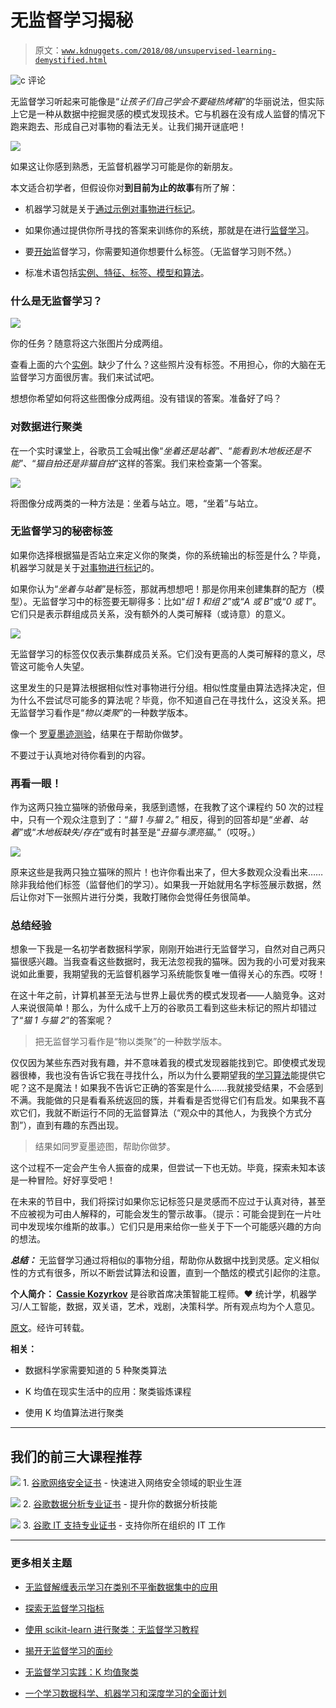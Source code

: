 # 无监督学习揭秘

> 原文：[`www.kdnuggets.com/2018/08/unsupervised-learning-demystified.html`](https://www.kdnuggets.com/2018/08/unsupervised-learning-demystified.html)

![c](img/3d9c022da2d331bb56691a9617b91b90.png) 评论

无监督学习听起来可能像是“*让孩子们自己学会不要碰热烤箱*”的华丽说法，但实际上它是一种从数据中挖掘灵感的模式发现技术。它与机器在没有成人监督的情况下跑来跑去、形成自己对事物的看法无关。让我们揭开谜底吧！

![](img/442f7eb64933a6bb21d86a2b03f117c4.png)

如果这让你感到熟悉，无监督机器学习可能是你的新朋友。

本文适合初学者，但假设你对**到目前为止的故事**有所了解：

+   机器学习就是关于[通过示例对事物进行标记](https://hackernoon.com/the-simplest-explanation-of-machine-learning-youll-ever-read-bebc0700047c)。

+   如果你通过提供你所寻找的答案来训练你的系统，那就是在进行[监督学习](https://towardsdatascience.com/explaining-supervised-learning-to-a-kid-c2236f423e0f)。

+   要[开始](https://hackernoon.com/imagine-a-drunk-island-advice-for-finding-ai-use-cases-8d47495d4c3f)监督学习，你需要知道你想要什么标签。（无监督学习则不然。）

+   标准术语包括[实例、特征、标签、模型和算法](https://towardsdatascience.com/explaining-supervised-learning-to-a-kid-c2236f423e0f)。

### **什么是无监督学习？**

![](img/7b44915bdfb96ad2a609cb9c2542c07d.png)

你的任务？随意将这六张图片分成两组。

查看上面的六个[实例](https://towardsdatascience.com/explaining-supervised-learning-to-a-kid-c2236f423e0f)。缺少了什么？这些照片没有标签。不用担心，你的大脑在无监督学习方面很厉害。我们来试试吧。

想想你希望如何将这些图像分成两组。没有错误的答案。准备好了吗？

### **对数据进行聚类**

在一个实时课堂上，谷歌员工会喊出像“*坐着还是站着*”、“*能看到木地板还是不能*”、“*猫自拍还是非猫自拍*”这样的答案。我们来检查第一个答案。

![](img/38158fde37804c6c7803cd53f7abdef4.png)

将图像分成两类的一种方法是：坐着与站立。嗯，“坐着”与站立。

### **无监督学习的秘密标签**

如果你选择根据猫是否站立来定义你的聚类，你的系统输出的标签是什么？毕竟，机器学习就是关于[对事物进行标记](https://hackernoon.com/the-simplest-explanation-of-machine-learning-youll-ever-read-bebc0700047c)的。

如果你认为“*坐着与站着*”是标签，那就再想想吧！那是你用来创建集群的配方（模型）。无监督学习中的标签要无聊得多：比如“*组 1 和组 2*”或“*A 或 B*”或“*0 或 1*”。它们只是表示群组成员关系，没有额外的人类可解释（或诗意）的意义。

![](img/303f5bad8ff8cbb59fcd7732ee7d302d.png)

无监督学习的标签仅仅表示集群成员关系。它们没有更高的人类可解释的意义，尽管这可能令人失望。

这里发生的只是算法根据相似性对事物进行分组。相似性度量由算法选择决定，但为什么不尝试尽可能多的算法呢？毕竟，你不知道自己在寻找什么，这没关系。把无监督学习看作是“*物以类聚*”的一种数学版本。

像一个 [罗夏墨迹测验](https://en.m.wikipedia.org/wiki/Rorschach_test)，结果在于帮助你做梦。

不要过于认真地对待你看到的内容。

### **再看一眼！**

作为这两只独立猫咪的骄傲母亲，我感到遗憾，在我教了这个课程约 50 次的过程中，只有一个观众注意到了：“*猫 1 与猫 2*。” 相反，得到的回答却是“*坐着、站着*”或“*木地板缺失/存在*”或有时甚至是“*丑猫与漂亮猫*。”（哎呀。）

![](img/d1bf999edc903fe81d29df688ee3ee8a.png)

原来这些是我两只独立猫咪的照片！也许你看出来了，但大多数观众没看出来……除非我给他们标签（监督他们的学习）。如果我一开始就用名字标签展示数据，然后让你对下一张照片进行分类，我敢打赌你会觉得任务很简单。

### **总结经验**

想象一下我是一名初学者数据科学家，刚刚开始进行无监督学习，自然对自己两只猫很感兴趣。当我查看这些数据时，我无法忽视我的猫咪。因为我的小可爱对我来说如此重要，我期望我的无监督机器学习系统能恢复唯一值得关心的东西。哎呀！

在这十年之前，计算机甚至无法与世界上最优秀的模式发现者——人脑竞争。这对人来说很简单！那么，为什么成千上万的谷歌员工看到这些未标记的照片却错过了“*猫 1 与猫 2*”的答案呢？

> 把无监督学习看作是“物以类聚”的一种数学版本。

仅仅因为某些东西对我有趣，并不意味着我的模式发现器能找到它。即使模式发现器很棒，我也没有告诉它我在寻找什么，所以为什么要期望我的[学习算法](https://www.youtube.com/watch?v=iLu9XyZ55oI&feature=youtu.be&t=0h5m12s)能提供它呢？这不是魔法！如果我不告诉它正确的答案是什么……我就接受结果，不会感到不满。我能做的只是看看系统返回的簇，并看看是否觉得它们有启发。如果我不喜欢它们，我就不断运行不同的无监督算法（“观众中的其他人，为我换个方式分割”），直到有趣的东西出现。

> 结果如同罗夏墨迹图，帮助你做梦。

这个过程不一定会产生令人振奋的成果，但尝试一下也无妨。毕竟，探索未知本该是一种冒险。好好享受吧！

在未来的节目中，我们将探讨如果你忘记标签只是灵感而不应过于认真对待，甚至不应被视为可由人解释的，可能会发生的警示故事。（提示：可能会提到在一片吐司中发现埃尔维斯的故事。）它们只是用来给你一些关于下一个可能感兴趣的方向的想法。

***总结：*** 无监督学习通过将相似的事物分组，帮助你从数据中找到灵感。定义相似性的方式有很多，所以不断尝试算法和设置，直到一个酷炫的模式引起你的注意。

**个人简介： [Cassie Kozyrkov](https://twitter.com/quaesita)** 是谷歌首席决策智能工程师。❤️ 统计学，机器学习/人工智能，数据，双关语，艺术，戏剧，决策科学。所有观点均为个人意见。

[原文](https://hackernoon.com/unsupervised-learning-demystified-4060eecedeaf)。经许可转载。

**相关：**

+   数据科学家需要知道的 5 种聚类算法

+   K 均值在现实生活中的应用：聚类锻炼课程

+   使用 K 均值算法进行聚类

* * *

## 我们的前三大课程推荐

![](img/0244c01ba9267c002ef39d4907e0b8fb.png) 1\. [谷歌网络安全证书](https://www.kdnuggets.com/google-cybersecurity) - 快速进入网络安全领域的职业生涯

![](img/e225c49c3c91745821c8c0368bf04711.png) 2\. [谷歌数据分析专业证书](https://www.kdnuggets.com/google-data-analytics) - 提升你的数据分析技能

![](img/0244c01ba9267c002ef39d4907e0b8fb.png) 3\. [谷歌 IT 支持专业证书](https://www.kdnuggets.com/google-itsupport) - 支持你所在组织的 IT 工作

* * *

### 更多相关主题

+   [无监督解缠表示学习在类别不平衡数据集中的应用](https://www.kdnuggets.com/2023/01/unsupervised-disentangled-representation-learning-class-imbalanced-dataset-elastic-infogan.html)

+   [探索无监督学习指标](https://www.kdnuggets.com/2023/04/exploring-unsupervised-learning-metrics.html)

+   [使用 scikit-learn 进行聚类：无监督学习教程](https://www.kdnuggets.com/2023/05/clustering-scikitlearn-tutorial-unsupervised-learning.html)

+   [揭开无监督学习的面纱](https://www.kdnuggets.com/unveiling-unsupervised-learning)

+   [无监督学习实践：K 均值聚类](https://www.kdnuggets.com/handson-with-unsupervised-learning-kmeans-clustering)

+   [一个学习数据科学、机器学习和深度学习的全面计划](https://www.kdnuggets.com/2023/01/mwiti-solid-plan-learning-data-science-machine-learning-deep-learning.html)
